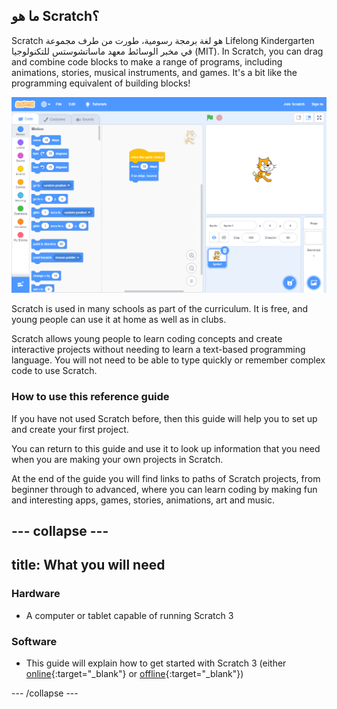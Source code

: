 ## ما هو Scratch؟
Scratch هو لغة برمجة رسومية، طورت من طرف مجموعة Lifelong Kindergarten في مخبر الوسائط معهد ماساتشوستس للتكنولوجيا (MIT). In Scratch, you can drag and combine code blocks to make a range of programs, including animations, stories, musical instruments, and games. It's a bit like the programming equivalent of building blocks!

![A screenshot of Scratch.](images/showcase_static.png)

Scratch is used in many schools as part of the curriculum. It is free, and young people can use it at home as well as in clubs.

Scratch allows young people to learn coding concepts and create interactive projects without needing to learn a text-based programming language. You will not need to be able to type quickly or remember complex code to use Scratch.

### How to use this reference guide
If you have not used Scratch before, then this guide will help you to set up and create your first project.

You can return to this guide and use it to look up information that you need when you are making your own projects in Scratch.

At the end of the guide you will find links to paths of Scratch projects, from beginner through to advanced, where you can learn coding by making fun and interesting apps, games, stories, animations, art and music.

--- collapse ---
---
title: What you will need
---
### Hardware

+ A computer or tablet capable of running Scratch 3

### Software

+ This guide will explain how to get started with Scratch 3 (either [online](https://scratch.mit.edu/){:target="_blank"} or [offline](https://scratch.mit.edu/download){:target="_blank"})


--- /collapse ---
